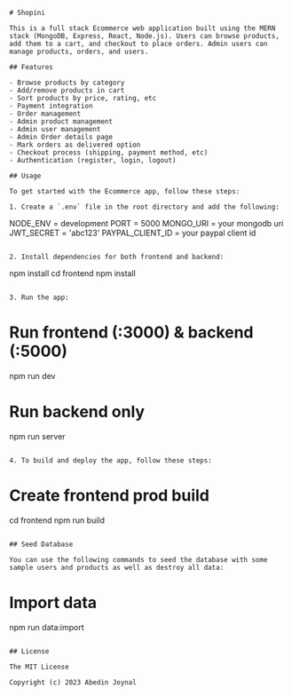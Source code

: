 ```
# Shopini

This is a full stack Ecommerce web application built using the MERN stack (MongoDB, Express, React, Node.js). Users can browse products, add them to a cart, and checkout to place orders. Admin users can manage products, orders, and users.

## Features

- Browse products by category
- Add/remove products in cart
- Sort products by price, rating, etc
- Payment integration
- Order management
- Admin product management
- Admin user management
- Admin Order details page
- Mark orders as delivered option
- Checkout process (shipping, payment method, etc)
- Authentication (register, login, logout)

## Usage

To get started with the Ecommerce app, follow these steps:

1. Create a `.env` file in the root directory and add the following:

```
NODE_ENV = development
PORT = 5000
MONGO_URI = your mongodb uri
JWT_SECRET = 'abc123'
PAYPAL_CLIENT_ID = your paypal client id
```

2. Install dependencies for both frontend and backend:

```
npm install
cd frontend
npm install
```

3. Run the app:

```
# Run frontend (:3000) & backend (:5000)
npm run dev

# Run backend only
npm run server
```

4. To build and deploy the app, follow these steps:

```
# Create frontend prod build
cd frontend
npm run build
```

## Seed Database

You can use the following commands to seed the database with some sample users and products as well as destroy all data:

```
# Import data
npm run data:import

```

## License

The MIT License

Copyright (c) 2023 Abedin Joynal
```
